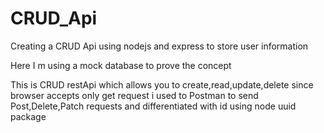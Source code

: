 # CRUD_Api
Creating a CRUD Api using nodejs and express to store user information 

Here I m using a mock database to prove the concept 

This is CRUD restApi which allows you to create,read,update,delete since browser 
accepts only get request i used to Postman to send Post,Delete,Patch requests 
and differentiated with id using node uuid package 
